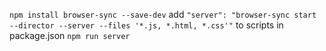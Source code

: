 `npm install browser-sync --save-dev`
add `"server": "browser-sync start --director --server --files '*.js, *.html, *.css'"` to scripts in package.json 
`npm run server`